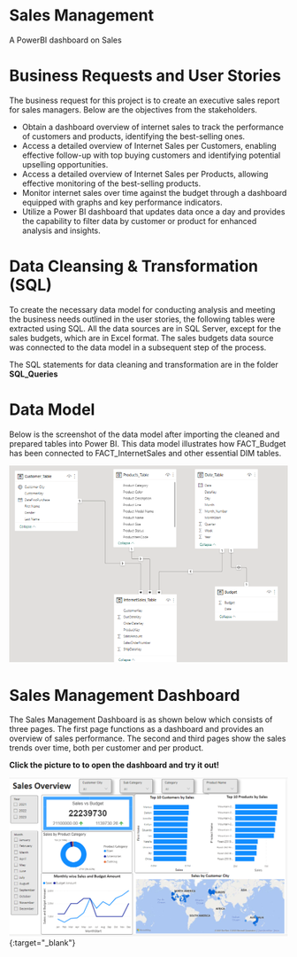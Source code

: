 # Sales Management

A PowerBI dashboard on Sales

# Business Requests and User Stories

The business request for this project is to create an executive sales report for sales managers. Below are the objectives from the stakeholders.

* Obtain a dashboard overview of internet sales to track the performance of customers and products, identifying the best-selling ones.
* Access a detailed overview of Internet Sales per Customers, enabling effective follow-up with top buying customers and identifying potential upselling opportunities.
* Access a detailed overview of Internet Sales per Products, allowing effective monitoring of the best-selling products.
* Monitor internet sales over time against the budget through a dashboard equipped with graphs and key performance indicators.
* Utilize a Power BI dashboard that updates data once a day and provides the capability to filter data by customer or product for enhanced analysis and insights.

# Data Cleansing & Transformation (SQL)

To create the necessary data model for conducting analysis and meeting the business needs outlined in the user stories, the following tables were extracted using SQL. All the data sources are in SQL Server, except for the sales budgets, which are in Excel format. The sales budgets data source was connected to the data model in a subsequent step of the process.

The SQL statements for data cleaning and transformation are in the folder **SQL_Queries**

# Data Model

Below is the screenshot of the data model after importing the cleaned and prepared tables into Power BI. This data model illustrates how FACT_Budget has been connected to FACT_InternetSales and other essential DIM tables.

![Alt Text](Data_Model.png)

# Sales Management Dashboard

The Sales Management Dashboard is as shown below which consists of three pages. The first page functions as a dashboard and provides an overview of sales performance. The second and third pages show the sales trends over time, both per customer and per product.

**Click the picture to to open the dashboard and try it out!**

[![Alt Text](Sales_Dashboard.png)](https://app.powerbi.com/view?r=eyJrIjoiYmNkMzU5NzAtZTNiMi00YTExLWExNmUtNDk3YTYwNDJiN2MzIiwidCI6ImE4ZWVjMjgxLWFhYTMtNGRhZS1hYzliLTlhMzk4YjkyMTVlNyIsImMiOjN9){:target="_blank"}


